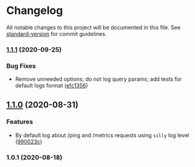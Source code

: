 # Changelog

All notable changes to this project will be documented in this file. See [standard-version](https://github.com/conventional-changelog/standard-version) for commit guidelines.

### [1.1.1](https://github.com/ailohq/koa-logger-middleware/compare/v1.1.0...v1.1.1) (2020-09-25)


### Bug Fixes

* Remove unneeded options; do not log query params; add tests for default logs format ([efc1356](https://github.com/ailohq/koa-logger-middleware/commit/efc135654e206a6f006b5a58b87e126bd90094d1))

## [1.1.0](https://github.com/ailohq/koa-logger-middleware/compare/v1.0.1...v1.1.0) (2020-08-31)


### Features

* By default log about /ping and /metrics requests using `silly` log level ([990023c](https://github.com/ailohq/koa-logger-middleware/commit/990023c0348f848b67431ee151221e6400fa65d8))

### 1.0.1 (2020-08-18)
